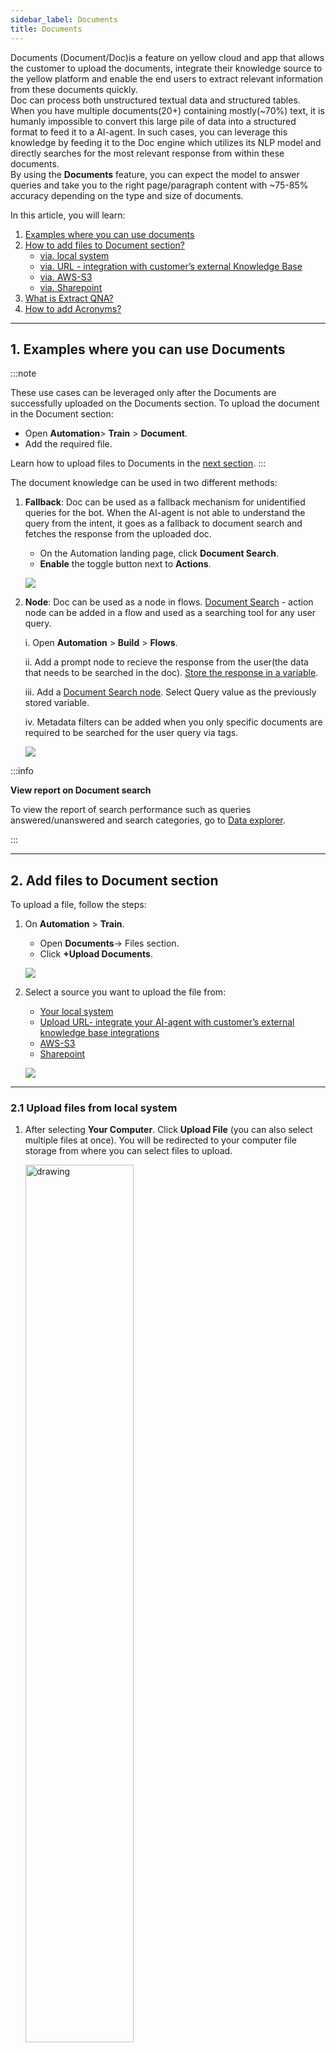 ```yaml
---
sidebar_label: Documents
title: Documents
---
```



Documents (Document/Doc)is a feature on yellow cloud and app that allows the customer to upload the documents, integrate their knowledge source to the yellow platform and enable the end users to extract relevant information from these documents quickly.   
Doc can process both unstructured textual data and structured tables. 
When you have multiple documents(20+) containing mostly(~70%) text, it is humanly impossible to convert this large pile of data into a structured format to feed it to a AI-agent. In such cases, you can leverage this knowledge by feeding it to the Doc engine which utilizes its NLP model and directly searches for the most relevant response from within these documents.   
By using the **Documents** feature, you can expect the model to answer queries and take you to the right page/paragraph content with ~75-85% accuracy depending on the type and size of documents.

In this article, you will learn:   

1. [Examples where you can use documents](#1-examples-where-you-can-use-documents)   
2. [How to add files to Document section?](#2-add-files-to-document-section)
    - [via. local system](#21-upload-files-from-local-system)
    - [via. URL - integration with customer’s external Knowledge Base](#22-upload-files-from-an-url)   
    - [via. AWS-S3](#23-upload-file-via-aws)
    - [via. Sharepoint](#24-upload-file-via-sharepoint)
3. [What is Extract QNA?](#3-qna-extraction-from-documents)   
4. [How to add Acronyms?](#4-add-acronyms) 

----



##  1. Examples where you can use Documents

:::note

These use cases can be leveraged only after the Documents are successfully uploaded on the Documents section. 
To upload the document in the Document section:
- Open **Automation**> **Train** > **Document**.
- Add the required file.

Learn how to upload files to Documents in the [next section](#2-add-files-to-document-section). 
:::

The document knowledge can be used in two different methods:   

1. **Fallback**: Doc can be used as a fallback mechanism for unidentified queries for the bot. When the AI-agent is not able to understand the query from the intent, it goes as a fallback to document search and fetches the response from the uploaded doc. 
    - On the Automation landing page, click **Document Search**. 
    - **Enable** the toggle button next to **Actions**.   

   ![](https://i.imgur.com/QN5XllL.png)

2. **Node**: Doc can be used as a node in flows. [Document Search](https://docs.yellow.ai/docs/platform_concepts/studio/build/nodes/action-nodes-overview/knowledge-search-node) - action node can be added in a flow and used as a searching tool for any user query.
    
    i. Open **Automation** > **Build** > **Flows**. 

    ii. Add a prompt node to recieve the response from the user(the data that needs to be searched in the doc). [Store the response in a variable](https://docs.yellow.ai/docs/platform_concepts/studio/build/bot-variables#store-and-retrieve-data-using-variables).

    iii. Add a [Document Search node](https://docs.yellow.ai/docs/platform_concepts/studio/build/nodes/action-nodes-overview/knowledge-search-node). Select Query value as the previously stored variable. 

    iv. Metadata filters can be added when you only specific documents are required to be searched for the user query via tags.

   ![](https://i.imgur.com/dyqMjy8.png)


:::info

**View report on Document search** 
    
To view the report of search performance such as queries answered/unanswered and search categories, go to [Data explorer](https://docs.yellow.ai/docs/cookbooks/insights/eventdescriptions#knowledge-base-report). 
    


:::

------


## 2. Add files to Document section

To upload a file, follow the steps: 

1. On **Automation** > **Train**.

    - Open **Documents**-> Files section. 
    - Click **+Upload Documents**. 

   ![](https://imgur.com/r4xBHAJ.png)


2. Select a source you want to upload the file from:

    - [Your local system](#21-upload-files-from-local-system)
    - [Upload URL- integrate your AI-agent with customer’s external knowledge base integrations](#2-add-files-to-document-section)
    - [AWS-S3](#23-upload-file-via-aws)
    - [Sharepoint](#24-upload-file-via-sharepoint)
      
   ![](https://i.imgur.com/V2CdcPt.png)

---
    
### 2.1 Upload files from local system
    
1. After selecting **Your Computer**. Click **Upload File** (you can also select multiple files at once). You will be redirected to your computer file storage from where you can select files to upload. 

   <img src="https://imgur.com/LHtnFGx.png" alt="drawing" width="60%"/>


2. Click **Add (x)** after enabling the options below (x indicates the number of documents that will be uploaded).   

    - Select **Generate Q&A** when you want to generate questions and answers automatically from the document. Otherwise, leave it as it is. (These questions and answers will be visible on the **Document QnA** tab, just beside the ‘Files’ tab at the top left.
    - Select **Enable table parsing** if there are tables in the document. That will help index the documents better for tables.
    - Select the **language** in which the document is. 

:::note
Apart from English, it also supports German, French, Spanish, Romanian and Polish. For that, you will have to upload your documents in these languages.   
When a user enters a query in a specific language from the list, the AI-agent detects the language of the query and searches for relevant documents uploaded in the same language. It then provides the user with results corresponding to their query.

![](https://i.imgur.com/LrfGaiI.png)
:::

3. After clicking **Add**, wait for the indexing to complete. The status changes to *Completed*.
4. If you want to upload more documents, click **+Upload documents**.

   ![](https://imgur.com/ubwEjql.png)


5. To see the properties of the documents, hover over the information - icon.

  ![](https://i.imgur.com/7nNtF2e.png)

6. To preview the uploaded document, click on **Preview**

#### **Other Settings**


6. Click the three dots on right to view different action items:

    - **Edit Tags**: This allows you to limit the search results to certain documents. For example: If you assign a tag to this Sample.pdf doc as “Department: HR” then it can limit the search to HR only. 
    - **Edit properties**: It allows you to change the file name and if the customer has the requirement of redirecting the search results to a certain static URL, then it can be configured from here.
    - **Preview**: It enables to preview of the uploaded document.
    - **Delete**: This will delete the file from the cloud.


---
    
### 2.2 Upload files from an URL

> Yellow.ai’s document feature supports integration with external knowledge database by adding a URL.

A KnowledgeBase(KB) gives centralized and organize access to solutions in form of FAQs and documentation (eg. Prismic, Salesforce, Confluence, Service-now, etc). Doc provides seamless integration and powerful search on these API-based KBs without requiring to upload it on the yellow.ai platform. It is a generic integration framework that can help to sync external knowledge base articles with the Yellow.ai Doc.


:::info

**Key features**
    
1. Capable of fetching the article's content directly from online KBs based on GET rules. 
2. Articles' contents are automatically synced at regular intervals.
:::

**Prerequisites**   
  
1. KB should have knowledge APIs(Article listing API and Article content API).  
2. Auth(Basic/token/Bearer(with long duration token)) or API to generate the key.  
3. Structured response(JSON/HTML).
    
**Validation of prerequisite (predefined in yellow.ai)**

| KB         | Listing API | Article API | Auth Type | Response Type |
| ---------- | ----------- | ----------- | --------- | ------------- |
| Prismic    | Yes         | Yes         | Token     | JSON          |
| Salesforce | Yes         | Yes         | Bearer    | JSON          |
| Confluence | Yes         | Yes         | Token     | JSON + HTML   |
| ServiceNow | Yes         | Yes         | Bearer    | JSON + HTML   |

![Flow diagram of yellow.ai KB Integration](https://lh4.googleusercontent.com/NTxyvHxl_YWJYMdas_6YuzEjK9X_2HvPJGgyurJlUTrMjC2BqdQX4DubJEQDTnGeBfiJycbR_GmsKndiw7W-T-DbqU2TdP167rlqfQrZULUQMDbZJaYzSsvvhQpRoLo0PxCZS3wnEivrCp95p5w-zg)

:::


#### 2.2.1 Salesforce KB integration


1. Open Setup in **salesforce admin** > **Platform Tools** > **Apps** > **App Manager** > **New Connected app**.  
2. Fill out the details and enable OAuth Setting.
3. Add the following scopes.

   ![](https://lh3.googleusercontent.com/rSmLKj11dcoQq9A2ps4qpfiscPyB_ZgiTXRenYBT5QT6efFOMUDcXmUEWbQfunZVXoNwqoaRnCB-7YHRwEkuHxd9ydm9wih3_BVb5BcybzWYxS5Yp2QOKMD0mgsyYLtKx6Fmv8ImQWhL7c7f2Rln6A)


4. Add Callback URL (any webhook/logging URL): a public URL which can listen & log any request on it. (You will receive a code on that URL post OAuth login in step 8). Click on **Save**.
5. Goto **App Manager** > select the created app > View. Copy the Consumer key (client id) & Consumer secret (client secret) and save them for future use. Share these credentials with your Yellow.ai SPOC responsible for configuring your KB.
6. Go to **Manage Connected Apps** > Select the created app > **Edit**.
7. Set Permitted users to All users may self-authorize & IP Relaxation > Relax IP Restrictions > **Save**.
8. Open the following URL after replacing the client id and callback URL accordingly.


```html
https://login.salesforce.com/services/oauth2/authorize?client_id=<client_Id>&redirect_uri=<callback_url>&response_type=code
``` 

9. Click **Allow** in the permission window, and you will receive a code in the callback_url logs.
10. Use the following curl in postman to generate a refresh token.

```c
curl --location --request POST 'https://login.salesforce.com/services/oauth2/token' \
--header 'Content-Type: application/x-www-form-urlencoded' \
--data-urlencode 'grant_type=authorization_code' \
--data-urlencode 'code=<code>' \
--data-urlencode 'client_id=<cliend_id>' \
--data-urlencode 'client_secret=<client_secret>' \
--data-urlencode 'redirect_uri=<callback_url>'
```

11. Share the instance_url, refresh_token, and api_version with the Doc team.
12. Share the token generation curl (if required/exist).
    

#### 2.2.2 Service-Now integration


**Prerequisites**

1. Instance URL (eg: `https://dev76197.service-now.com`).
2. Basic Authentication key or Bearer Authentication with the long-duration access token.
3. Share the token generation CURL (if any / exist): If the Authentication token (Step 2) is not fixed and needs to be generated using an additional API.
4. API enabled for listing and details page
    - Listing URL: `https://dev76197.service-now.com/api/now/table/kb_knowledge?sysparm_fields=sys_id,number,short_description,categoy,sys_updated_on`
    - Article Url: `https://dev76197.service-now.com/api/now/table/kb_knowledge?sysparm_fields=sys_id,number,short_description,category,text,sys_updated_on&sysparm_query=number={{article_id}}`  

#### 2.2.3 Confluence integration

**Prerequisites**

1. Instance URL
2. Authentication Token (`https://id.atlassian.com/manage-profile/security/api-tokens`)
3. Token generation CURL (if any): If the Authentication token (Step 2) is not fixed and needs to be generated using an additional API.

    
----

    
### 2.3 Upload file via. AWS
    
> Yellow.ai’s document feature supports integration with AWS S3.


:::info
**Key Features**
    
1. Capable of fetching the documents from AWS sites (along with all sub-sites) which include documents uploaded to document libraries, documents created online and list attachments.
2. Allows selecting a list of folders/subfolders/sites. 
3. Documents’ contents are automatically synced at regular intervals.
4. Supports '.docx',  '.doc', '.pptx',' .ppt', ‘.txt' & ‘.pdf’ document extensions.
5. Supports AWS S3 Rest APIs.
:::


Follow to steps below to upload documents the using AWS:
    
1. Give User Access To Only One S3 Bucket Only.
2. Click the s3 bucket and copy its **ARN**.
3. Select Policy Type as **IAM policy**.
4. Add Statement(s): past the ARN in the Amazon Resource Name twice first the actual value ‘,’ and then ARN.   

For example:
```
arn:aws:s3:::testbucketpritam<br /> arn:aws:s3:::testbucketpritam/
```

    
5. Click **Add statements**.
    


6. Open the IAM dashboard select **policy** > **create policy**, and paste the JSON generated from the previous step.
7. Go to the **user** in the IAN dashboard and **create a user**.



8. Open **attach existing policies**.


9. You can add the s3 bucket policy you just created to the user.


10. You have created a new user with access to only a single bucket. Click the **AWS console link** in the above screenshot and login with this new user as an IAN user, you will have access to the s3 bucket.
    

#### 2.3.1 Validate AWS credentials

The only way to verify AWS credentials is to use them to sign a request and see if it works. Simply creating the connection object tells you nothing because it doesn’t perform a request.


#### 2.3.2 Introduction to Amazon S3 REST API

Making REST API calls directly from your code can be cumbersome. It requires you to write the necessary code to calculate a valid signature to authenticate your requests.   
The following alternatives are recommended:

:::note
Use the AWS SDKs to send your requests. With this option, you don’t need to write code to calculate a signature for request authentication because the SDK clients authenticate your requests by using the access keys that you provide. Unless you have a good reason not to, you should always use the AWS SDKs.  
Use the AWS CLI to make Amazon S3 API calls.
:::

AWS SDK is available in a lot of different languages like JS, PYTHON, JAVA, DOTNET, PHP etc.
    
**AWS SDK for JavaScript (Alternative approach):**
```For Python: pip install boto3```
    

#### Configuring credentials

Boto3 will look in several locations when searching for credentials. The mechanism in which Boto3 looks for credentials is to search through a list of possible locations and stop as soon as it finds credentials. The order in which Boto3 searches for credentials is:

1. Passing credentials as parameters in the `boto.client()`method.
2. Passing credentials as parameters when creating a `Session` object.
3. Environment variables.
4. Shared credential file (~/.aws/credentials).
5. AWS config file (~/.aws/config).
6. Assume a Role provider.
7. Boto2 config file (/etc/boto.cfg and ~/.boto).
8. Instance metadata service on an Amazon EC2 instance that has an IAM role configured.

**Passing credentials as parameters in the boto.client**

    
```
import boto3
client = boto3.client('s3',
   aws_access_key_id=ACCESS_KEY,
   aws_secret_access_key=SECRET_KEY,
   aws_session_token=SESSION_TOKEN 
   )
```
Shared credential file `(~/.aws/credentials)`
You need to create a credential file at `~/.aws/credentials`. and add credentials-    

**Default**
```
 aws_access_key_id = YOUR_ACCESS_KEY
 aws_secret_access_key = YOUR_SECRET_KEY
```

The shared credentials file also supports the concept of profiles. Profiles represent logical groups of configuration. The shared credential file can have multiple profiles: 
    
**Default**
```
aws_access_key_id=foo
aws_secret_access_key=bar
```
**Dev**
```    
aws_access_key_id=foo2
aws_secret_access_key=bar2
```

**Prod**
```
aws_access_key_id=foo3
aws_secret_access_key=bar3
```

**You can then specify a profile name via the AWS_PROFILE environment variable or the profile_name argument when creating a Session.**

For example, you can create a Session using the “dev” profile and any clients created from this session will use the “dev” credentials:

```
import boto3
session = boto3.Session(profile_name=‘dev’)
dev_s3_client = session.client(‘s3’)
```
Boto3 makes it easy to integrate your Python application, library, or script with AWS services including Amazon S3, Amazon EC2, Amazon DynamoDB, and more.
    
Client and Resource are two different abstractions within the boto3 SDK for making AWS service requests. You would typically choose to use either the **Client abstraction** or the **Resource abstraction** to make AWS service requests.
    
**Client**

- This is the original boto3 API abstraction.
- Provides low-level AWS service access.
- All AWS service operations are supported by clients.
- Exposes botocore client to the developer.
- Typically maps 1:1 with the AWS service API.
- Snake-cased method names (e.g. ListBuckets API => list_buckets method).
- Generated from AWS service description.

**Resource**

- This is the newer boto3 API abstraction.
- Provides high-level, object-oriented API.
- Does not provide 100% API coverage of AWS services.
- Uses identifiers and attributes.
- Has actions (operations on resources).
- Exposes subresources and collections of AWS resources.
- Generated from resource description.
    
**Code to list all buckets**

> This only works if the user has the proper access eg: ListAllMyBuckets access.
    
```    
    “Resource”: “arn:aws:s3:::*”
    import boto3<br />
    s3 = boto3.resource(‘s3’)
    for bucket in s3.buckets.all():
    print(bucket.name)
```
    
**Code to list all files in a bucket**

 ```      
       import boto3
       s3 = boto3.resource(‘s3’)
       objects = s3.Bucket(name='<YOUR AWS S3 BUCKET NAME>’).objects.all()
       for o in objects:
       print(o)
        
        s3.ObjectSummary(bucket_name='<YOUR AWS S3 BUCKET NAME>’, key=‘Algorithms to Live By_ The Computer Science of Human Decisions ( PDFDrive ).pdf’),
        s3.ObjectSummary(bucket_name='<YOUR AWS S3 BUCKET NAME>’, key=‘All the fundamental React.js concepts, jammed into this single Medium article (updated August 2019) _ by Samer Buna _ EdgeCoders _ Medium.pdf’)
```
    
**Code to upload a file**

 ```
        import boto3
        s3_client = boto3.client(‘s3’)
        s3_client.upload_file(‘hello.txt’, '<YOUR AWS S3 BUCKET NAME>’, ‘hello.txt’)
        upload_file(<name of the file in local>, <bucket name>, <name of the file in s3>)
```
    
**Code to Download a file from s3**
```
       import boto3
       s3_client = boto3.client(‘s3’)
       s3_client.download_file('<YOUR AWS S3 BUCKET NAME>’, ‘hello.txt’, ‘hello2.txt’)
       download_file(<Bucket Name>, <FileName in S3>,<file name that u want in local)
 ```
**Code to Edit a file in s3**
```
        import boto3
        s3_client = boto3.client(‘s3’)
        open(‘hello.txt’,‘a+’).write(‘Hello, world!’)
        `13`
        s3_client.upload_file(‘hello.txt’, '<YOUR AWS S3 BUCKET NAME>’, ‘hello.txt’)    
```                             

**Code to get all file metadata**
```
    import boto3
    s3client = boto3.client(‘s3’)
    paginator = s3client.get_paginator(‘list_objects_v2’)
    page_iterator = paginator.paginate(Bucket='<YOUR AWS S3 BUCKET NAME>’)
    for bucket in page_iterator:
     for file in bucket[‘Contents’]:
     print(file[‘Key’])
     try:
     metadata = s3client.head_object(Bucket='<YOUR AWS S3 BUCKET NAME>’, Key=file[‘Key’])print(metadata)
     except:
     print(“Failed {}”.format(file[‘Key’]))
```
    
**Algorithms to Live By_ The Computer Science of Human Decisions ( PDFDrive ).pdf**
```
{‘ResponseMetadata’: {‘RequestId’: ‘7C74267CF4193023’, ‘HostId’: ‘IasZHHYmUPug6/qe4W53fJSSxcrnPerVCt5xOB/WsPDr2qgQcs0xqb7zJxPYxtxEogvQ552LrA4=’, ‘HTTPStatusCode’: 200, ‘HTTPHeaders’: {‘x-amz-id-2’: ‘IasZHHYmUPug6/qe4W53fJSSxcrnPerVCt5xOB/WsPDr2qgQcs0xqb7zJxPYxtxEogvQ552LrA4=’, ‘x-amz-request-id’: ‘7C74267CF4193023’, ‘date’: ‘Tue, 02 Mar 2021 08:26:57 GMT’, ‘last-modified’: ‘Tue, 02 Mar 2021 06:13:44 GMT’, ‘etag’: ‘“b926ad30c85d7bb4bd5da12ee2651e37”’, ‘accept-ranges’: ‘bytes’, ‘content-type’: ‘application/pdf’, ‘content-length’: ‘2732141’, ‘server’: ‘AmazonS3’}, ‘RetryAttempts’: 0}, ‘AcceptRanges’: ‘bytes’, ‘LastModified’: datetime.datetime(2021, 3, 2, 6, 13, 44, tzinfo=tzutc()), ‘ContentLength’: 2732141, ‘ETag’: ‘“b926ad30c85d7bb4bd5da12ee2651e37”’, ‘ContentType’: ‘application/pdf’, ‘Metadata’: {}} 
```

**All the fundamental React.js concepts, jammed into this single Medium article (updated August 2019) _ by Samer Buna _ EdgeCoders _ Medium.pdf**
```
    {‘ResponseMetadata’: {‘RequestId’: ‘7FBA9FCC1B69CC4B’, ‘HostId’: ‘hCZxPciVILDGXJvfjtac9irPOkFDEjwr9BKG8Dq69DIdgv7YmFVuoD3p0Z7srI/3YeLZkkN4F9U=’, ‘HTTPStatusCode’: 200, ‘HTTPHeaders’: {‘x-amz-id-2’: ‘hCZxPciVILDGXJvfjtac9irPOkFDEjwr9BKG8Dq69DIdgv7YmFVuoD3p0Z7srI/3YeLZkkN4F9U=’, ‘x-amz-request-id’: ‘7FBA9FCC1B69CC4B’, ‘date’: ‘Tue, 02 Mar 2021 08:26:57 GMT’, ‘last-modified’: ‘Tue, 02 Mar 2021 06:13:42 GMT’, ‘etag’: ‘“4f6f8b7d2de81151f34170777c301ba6”’, ‘accept-ranges’: ‘bytes’, ‘content-type’: ‘application/pdf’, ‘content-length’: ‘3668501’, ‘server’: ‘AmazonS3’}, ‘RetryAttempts’: 0}, ‘AcceptRanges’: ‘bytes’, ‘LastModified’: datetime.datetime(2021, 3, 2, 6, 13, 42, tzinfo=tzutc()), ‘ContentLength’: 3668501, ‘ETag’: ‘“4f6f8b7d2de81151f34170777c301ba6”’, ‘ContentType’: ‘application/pdf’, ‘Metadata’: {}}
```                                                     
**hello.txt**
```
    {‘ResponseMetadata’: {‘RequestId’: ‘2893E89438DCAFC9’, ‘HostId’: ‘1bQ8mGMeZh+nQSYsirplyuk67yHabWl7q1Cv/GKsJFk+RlfAmG6cgPCvPdQBucXfHqlRjnz1A3E=’, ‘HTTPStatusCode’: 200, ‘HTTPHeaders’: {‘x-amz-id-2’: ‘1bQ8mGMeZh+nQSYsirplyuk67yHabWl7q1Cv/GKsJFk+RlfAmG6cgPCvPdQBucXfHqlRjnz1A3E=’, ‘x-amz-request-id’: ‘2893E89438DCAFC9’, ‘date’: ‘Tue, 02 Mar 2021 08:26:57 GMT’, ‘last-modified’: ‘Tue, 02 Mar 2021 08:23:43 GMT’, ‘etag’: ‘“738de4578efc7f327bb3897d162fb758”’, ‘accept-ranges’: ‘bytes’, ‘content-type’: ‘binary/octet-stream’, ‘content-length’: ‘27’, ‘server’: ‘AmazonS3’}, ‘RetryAttempts’: 0}, ‘AcceptRanges’: ‘bytes’, ‘LastModified’: datetime.datetime(2021, 3, 2, 8, 23, 43, tzinfo=tzutc()), ‘ContentLength’: 27, ‘ETag’: ‘“738de4578efc7f327bb3897d162fb758”’, ‘ContentType’: ‘binary/octet-stream’, ‘Metadata’: {}}
```
**hello1.txt**
```
    {‘ResponseMetadata’: {‘RequestId’: ‘8445E9AC02B726B7’, ‘HostId’: ‘gsMC+IZY8hzl77Z8Gmuad1kNlMmBCIfNppu85lGK0AvzgZ8Uxvqb+sDXmH0mITLPeFNiq9pi+aw=’, ‘HTTPStatusCode’: 200, ‘HTTPHeaders’: {‘x-amz-id-2’: ‘gsMC+IZY8hzl77Z8Gmuad1kNlMmBCIfNppu85lGK0AvzgZ8Uxvqb+sDXmH0mITLPeFNiq9pi+aw=’, ‘x-amz-request-id’: ‘8445E9AC02B726B7’, ‘date’: ‘Tue, 02 Mar 2021 08:26:58 GMT’, ‘last-modified’: ‘Tue, 02 Mar 2021 08:15:21 GMT’, ‘etag’: ‘“d41d8cd98f00b204e9800998ecf8427e”’, ‘accept-ranges’: ‘bytes’, ‘content-type’: ‘binary/octet-stream’, ‘content-length’: ‘0’, ‘server’: ‘AmazonS3’}, ‘RetryAttempts’: 0}, ‘AcceptRanges’: ‘bytes’, ‘LastModified’: datetime.datetime(2021, 3, 2, 8, 15, 21, tzinfo=tzutc()), ‘ContentLength’: 0, ‘ETag’: ‘“d41d8cd98f00b204e9800998ecf8427e”’, ‘ContentType’: ‘binary/octet-stream’, ‘Metadata’: {}}
```

**Code to download previous versions**
```
    import boto3
    from boto3.s3.transfer 
    import S3Transfer<br /> ACCESS_KEY = ‘<YOUR AWS ACCOUNT ACCESS KEY>’
    SECRET_KEY = ‘<YOUR AWS ACCOUNT SECRET ACCESS KEY>’
    BUCKET_NAME = '<YOUR AWS S3 BUCKET NAME>’
    key = ‘hello1.txt’
    client = boto3.client(
        ‘s3’,
        aws_access_key_id=ACCESS_KEY,
        aws_secret_access_key=SECRET_KEY)
    s3 = boto3.resource(‘s3’)
    versions = s3.Bucket(BUCKET_NAME).object_versions.filter(Prefix=key)
    transfer = S3Transfer(client)
    for version in versions:
        obj = version.get()
        print(obj[‘LastModified’].strftime("%Y%m%d%H%M%S")+ "_" + key)
        transfer.download_file(BUCKET_NAME, key, 
        obj[‘LastModified’].strftime("%Y%m%d%H%M%S")+ "_" + key, extra_args={‘VersionId’: obj[‘VersionId’] })
```    

                                                           
--- 
    
### 2.4 Upload file via. SharePoint
    
> Yellow.ai's document search feature supports integration with SharePoint. 


:::info
**Key Features**
1. Capable of fetching the documents from SharePoint sites (along with all sub-sites) which includes documents uploaded to document libraries, documents created online and list attachments.
2. Allows selecting a list of folders/subfolders/sites. 
3. Document contents are automatically synced at regular intervals.
4. Supports '.docx',  '.doc', '.pptx',' .ppt', ‘.txt' & ‘.pdf’ document extensions.
5. Supports Sharepoint Rest APIs and AAD Graph APIs.
:::


#### 2.4.1 Integration using SP Rest APIs

Follow the steps below to integrate using SharePoint REST APIs: 
    
1. **Login**: Login to your SharePoint account (`https://{{tenantname}}.sharepoint.com`) and click on the site you want to access.   
    
2. **App Registration**.

   i. Click **+New** > **App**. 
    
   ii. To register an app in SharePoint, navigate to the *New App Registration* page by replacing 'addanapp.aspx' with 'appregnew.aspx'.

   - The URL of that page will be similar to 
   ```https://{{tenantname}}.sharepoint.com/_layouts/15/appregnew.aspx```

    
   iii. Fill in the details on that page as per the following table and click **Create**.

    - **Client Id** - Click Generate
    - **Client Secret** - Click Generate
    - **Title** - Any value
    - **App Domain** - `localhost`
    - **Redirect URI** - `https://localhost`

   ![](https://learn.microsoft.com/en-us/sharepoint/dev/solution-guidance/media/apponly/sharepointapponly1.png)

:::note
Copy and save the generated Client Id and Client Secret as these will be required in later steps. 
:::  

   iv. On the next screen, Click **OK**. 


3. **Add Permissions**.

    - Now that the app is registered, provide the app with the required permissions to access data. To do that, replace `settings.aspx` with `appinv.aspx`. 


   The URL of that page will be similar to the one below `https://{yourtenantname}.sharepoint.com/_layouts/15/appinv.aspx)`
    
- On that page, paste the **Client Id** in the "**App Id**" text box and click "**Lookup**". This will load the details of the app we registered previously In the "Permission Request XML" paste the following XML. This XML says that the app can have full control over the current web.
    
``` 
<AppPermissionRequests AllowAppOnlyPolicy="true">  <AppPermissionRequest Scope="http://sharepoint/content/sitecollection/web" Right="Read"/></AppPermissionRequests>

```
- Once that is added click **Create**.

- On the next screen click "**Trust It**" and this will mean that the app will have the required permissions.


4. **Check Tenant ID**.

    - Navigate to app permissions page by replacing 'settings.aspx' by `appprincipals.aspx`.
    

The text after '@' in the app identifier is the 'tenant id' or 'realm'. 
    
**Required Permissions**
    
Run the following commands on PowerShell. Without these steps, your app won't have the required permissions.

```
Install-Module -Name Microsoft.Online.SharePoint.PowerShell
$adminUPN="<the full email address of a SharePoint administrator account, example: jdoe@contosotoycompany.onmicrosoft.com>"
$orgName="<name of your Office 365 organization, example: contosotoycompany>"
$userCredential = Get-Credential -UserName $adminUPN -Message "Type the password."
Connect-SPOService -Url [](https://$orgName-admin.sharepoint.com) -Credential $userCredential
set-spotenant -DisableCustomAppAuthentication $false
```
   
:::note
Once an app is created you can give access to any site to it. You can view all the apps that have access to the site and add new apps to a site.
:::

5. **Update on yellow.ai configuration**
    - Open the yellow platform. **Automation** > **Train** > **Documents** > **Upload documents** > **Select Sharepoint**.
    - Fill in the following details and select the required folders.

   ![](https://paper-attachments.dropbox.com/s_B1221157D5B1FEA09D2BC495FC79B892C493E227B6F11DEC0F9B34E843AF4B3C_1659530624222_image.png)

    
6. Click the **upload** button, and your docs will be scheduled for the sync.
 
 
#### 2.4.2 Integration using AAD Graph APIs
   
1. **Login to AAD**.

> Follow the AAD app registration: https://docs.yellow.ai/docs/platform_concepts/appConfiguration/azure-ad

**Required permissions**

| Scope                             | Description                                                    |
| --------------------------------- | -------------------------------------------------------------- |
| OpenID, email, profile, User. Read | Used to retrieve login details & their profile using Graph API |
| offline_access                    | Required to obtain refresh token                               |
| Sites.Read.All                    | To fetch the site/folders structure                          |
| Files.Read.All                    | To read the content of files                                   |

2. **Updating on yellow.ai configuration**
    - Open the yellow platform. **Automation** > **Doc** > **Upload documents** > **Select Sharepoint**
    - Fill in the following details > Sync > select the required folders.

| Client ID, Client Secret, Realm | Obtain from AAD App, Realm (tenant ID) |
| ------------------------------- | -------------------------------------- |
| Target Host                     | azure_api                              |
| Site URL                        | Site ID                                |

   ![](https://paper-attachments.dropbox.com/s_B1221157D5B1FEA09D2BC495FC79B892C493E227B6F11DEC0F9B34E843AF4B3C_1659533761502_image.png)

3. Click the **upload** button, and your docs will be scheduled for sync.


---

## 3. QNA extraction from documents

The Yellow.ai platform can auto-generate questions and answers from the uploaded documents. You can choose between two different models(**Yellow DNLP** and **OpenAI API**) to genereate them.

#### Yellow DNLP:

The T5(Text-to-Text Transfer Transformer) model is a pre-trained language model developed by Google that can handle a wide range of natural language processing tasks, including question generation. To do so, the model is fine-tuned on specific datasets such as SQuAD(Stanford Question Answering Dataset) and TriviaQA, where it learns to generate questions when given an answer or a piece of text.

The T5 Q&A model architecture is based on the transformer architecture, which is a neural network designed for sequence-to-sequence learning tasks. The encoder processes the input, which is a combination of the question and the context, and produces a sequence of hidden states that are passed to the decoder. The decoder generates the answer to the question using a self-attention mechanism, which focuses on relevant parts of the context to generate the answer one word at a time.

Overall, the T5 Q&A model architecture is an effective approach to answering questions using natural language processing techniques, similar to the GPT-3 Q&A model architecture.

#### OpenAI API

GPT-3 is a state-of-the-art language model developed by OpenAI that can generate questions from input text. It's a neural network-based model that uses the transformer architecture, which consists of an encoder and a decoder with self-attention mechanisms. The input to the encoder is a combination of the question and the context, which is typically a large body of text. The encoder processes the input and produces hidden states, which are passed to the decoder. The decoder generates the answer using a self-attention mechanism, predicting the probability distribution over all possible words in the vocabulary, and selecting the word with the highest probability as the next word in the answer. The quality of the generated questions can be evaluated using metrics such as BLEU and ROUGE.

GPT-3 has promising results for question generation and has potential applications in information retrieval, text summarization, and conversational agents. However, like any language model, it may generate incorrect or irrelevant questions in some cases.

To extract questions and answers from your docs, follow these steps:

1. Click the **QNA Extract** tab.

   ![](https://imgur.com/ot8XfId.png)

2. Click the file you want to generate QnA for.

   ![](https://imgur.com/Dfln0Dw.png)


3. Choose the QNA model you prefer - [Yellow DNLP](#yellow-dnlp) or [OpenAI API](#openai-api).

   ![](https://imgur.com/h9N1olR.png)


4. Click each file to see the automatically generated Questions and Answers. Click the checkbox for the questions you want to add to FAQs and click **Add FAQ**. 

    ![](https://imgur.com/gDWa3uk.png)

5. In the following pop-up, you can edit the question(if you want to) in the **FAQ name** field, [choose a category](https://docs.yellow.ai/docs/platform_concepts/studio/train/add-faqs#21-add-faqs-to-bot) for the FAQ in the **Category** field.

   ![](https://i.imgur.com/wVDklLG.png)

6. Click **Create**. This question will be added to the [FAQ](https://docs.yellow.ai/docs/platform_concepts/studio/train/add-faqs) section.


## 4. Add acronyms 

There are cases when we expect the user to search for certain text, but the entered text is not present in our documents in that searched format. 
    For example, if we have a document where it is written The “United States of America” but the user searches for the  USA, US etc. 
    In these cases, acronyms and synonyms can be configured to accept USA and US as input. This will look for the United States of America in documents and provide the results accordingly.

Follow the given steps to Configure:
1.  Open **Acronyms** Tab
2.  Click **Add new acronym**.
    
   ![](https://imgur.com/os635vW.png)

    
3. Add the Acronym **Name** and **List item**. 

   ![](https://i.imgur.com/628O0f2.png)

4. Acronyms have been configured.

   ![](https://i.imgur.com/x1uAHN4.png)




<!-- Active learning: The AI-agent can learn based on the feedback received for the search results. When the bot shows certain search result documents, the user has the option to click thumbs up if the user feels the bot has given the result they were looking for or thumbs down if the search results are not up to their expectation. The feedback is recorded and the AI-agent is retrained to improve the search results.

Search for any query by triggering this Document Search Node. It will display the result. Users can upvote and downvote the search results so that the AI-agent can be re-trained based on the feedback from the user. -->